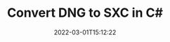 ---
############################# Static ############################
layout: "auto-gen-conversion"
date: 2022-03-01T15:12:22
draft: false
otherformats: bmp dcm emf emz gif ico jp2 jpeg jpg png pps ppsx ppt pptx psb psd svg svgz tga tif tiff webp wmf wmz
breadcrumb: DNG to SXC in C#

############################# Head ############################
head_title: "DNG to SXC Converter in C#"
head_description: "Convert DNG to SXC in .NET using a few lines of code. Use the GroupDocs Document Conversion API to convert over 160 file formats."

############################# Header ############################
title: "Convert DNG to SXC in C#"
description: "DNG to SXC conversion with a few lines of .NET code"
bg_image: "https://cms.admin.containerize.com/templates/aspose/App_Themes/V3/images/bg/header1.png"
bg_overlay: false
button:
    enable: true

############################# SubMenu ############################
submenu:
    enable: true

    left:
        img_alt: "GroupDocs.Conversion for .NET"
        image: "https://cms.admin.containerize.com/templates/groupdocs/images/product-logos/90x90-noborder/groupdocs-conversion-net.png"
        product: "GroupDocs.Conversion"
        platform: ".NET"

    

############################# About ############################
about:
    enable: true
    title: "About GroupDocs.Conversion для .NET API"
    content: |
        [GroupDocs.Conversion for .NET](https://products.groupdocs.com/conversion/net/) can be used to convert Microsoft Word, Excel, PowerPoint, PDF, Visio and other formats. GroupDocs.Conversion is a standalone API that is suitable for back-end and internal systems where high performance is required. It does not depend on any software such as Microsoft or Open Office.
    

overview:
    enable: true
    content: |
        Convert your DNG files to SXC in .NET easily. You can use just a couple of C# code lines in any platform of your choice like - Windows, Linux, macOS.
        You can try DNG to SXC conversion for free and evaluate conversion results quality.
        Along with simple file conversion scenarios you can try more advanced options for loading source DNG file and for saving output SXC result. 
        
        For example, for the source DNG file you may use the following load options:

        * auto-detect file format;
        * specify password for protected files (if file format supports it);
        * replace missing fonts to preserve document appearance.
        
        There are also advanced convert options for the SXC file:

        * convert specific document page or page range;
        * add a watermark to the converted SXC file.

        Once conversion is completed you can save your SXC file to the local file path or any third-party storage like FTP, Amazon S3, Google Drive, Dropbox etc.
        Please note - to convert DNG to SXC there is no need for any additional software installed - like MS Office, Open Office, Adobe Acrobat Reader etc. 


############################# Steps ############################
steps:
    enable: true
    title_left: "Steps to convert DNG to SXC in C#"
    content_left: |
        [GroupDocs.Conversion](https://products.groupdocs.com/conversion/net/) makes it easy for developers to convert a DNG file to SXC with a few lines of code.

        * Create an instance of the Converter class and provide the file DNG with the full path
        * Create and set ConvertOptions for SXC type.
        * Call the Converter.Convert method and pass the full path and format (SXC) as a parameter
        
    title_right: "System Requirements"
    content_right: |
        Basic conversion with GroupDocs.Conversion for .NET can be done in just a few simple steps. Our APIs are supported on all major platforms and operating systems. Before executing the code below, make sure you have the following prerequisites installed on your system.

        * Operating systems: Microsoft Windows, Linux, MacOS
        * Development environments: Microsoft Visual Studio, Xamarin, MonoDevelop
        * Frameworks: .NET Framework, .NET Standard, .NET Core, Mono
        * Get the latest GroupDocs.Conversion for .NET from [Nuget](https://www.nuget.org/packages/groupdocs.conversion)
        
    code: |
        ```cs
        // Load DNG file
        var converter = new GroupDocs.Conversion.Converter("template.dng");
        // Set conversion parameters for SXC format
        var convertOptions = converter.GetPossibleConversions()["sxc"].ConvertOptions;
        // Convert to SXC format
        converter.Convert("output.sxc", convertOptions);        
        ```
        
demos:
    enable: true
    title: "DNG to SXC Live Demo"
    content: |
       Convert DNG to SXC now by visiting the [GroupDocs.Conversion App](https://products.groupdocs.app/conversion/family) website. Online demo has the following advantages
          

more_formats:
    enable: true
    title: "Other supported transformations DNG"
    content: "You can also convert DNG to many other file formats. Please see the list below."
       
       
back_to_top:
    enable: true
---